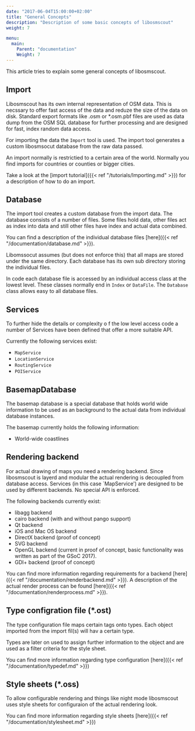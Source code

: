```yaml
---
date: "2017-06-04T15:00:00+02:00"
title: "General Concepts"
description: "Description of some basic concepts of libosmscout"
weight: 7

menu:
  main:
    Parent: "documentation"
    Weight: 7
---
```


This article tries to explain some general concepts of libosmscout.

## Import

Libosmscout has its own internal representation of OSM data. This is necssary
to offer fast access of the data and reduze the size of the data on disk.
Standard export formats like .osm or *.osm.pbf files are used as data dump
from the OSM SQL database for further processing and are designed  for fast,
index random data access.

For importing the data the `Import` tool is used. The import tool generates
a custom libosmsocut database from the raw data passed.

An import normally is restrictied to a certain area of the world. Normally
you find imports for countries or counties or bigger cities.

Take a look at the [import tutorial]({{< ref "/tutorials/Importing.md" >}}) for
a description of how to do an import.

## Database

The import tool creates a custom database from the import data. The database
consists of a number of files. Some files hold data, other files
act as index into data and still other files have index and actual data combined.

You can find a description of the individual database files
[here]({{< ref "/documentation/database.md" >}}).

Libomssocut assumes (but does not enforce this) that all maps are stored under
the same directory. Each database has its own sub directory storing the
individual files.

In code each database file is accessed by an individual access class at the
lowest level. These classes normally end in `Index` or `DataFile`.
The `Database` class allows easy to all database files.

## Services

To further hide the details or complexity o f the low level access code a number
of Services have been defined that offer a more suitable API.

Currently the following services exist:

* `MapService`
* `LocationService`
* `RoutingService`
* `POIService`

## BasemapDatabase

The basemap database is a special database that holds world wide information
to be used as an background to the actual data from individual database
instances.

The basemap currently holds the following information:

* World-wide coastlines

## Rendering backend

For actual drawing of maps you need a rendering backend. Since libosmscout is
layerd and modular the actual rendering is decoupled from database access.
Services (in this case `MapService') are designed to be used by different
backends. No special API is enforced. 

The following backends currently exist:

* libagg backend
* cairo backend (with and without pango support)
* Qt backend
* iOS and Mac OS backend
* DirectX backend (proof of concept)
* SVG backend
* OpenGL backend (current in proof of concept, 
  basic functionality was written as part of the GSoC 2017).
* GDI+ backend (proof of concept)
  
You can find more information regarding requirements for a backend 
[here]({{< ref "/documentation/renderbackend.md" >}}). A description of the actual
render process can be found [here]({{< ref "/documentation/renderprocess.md" >}}).

## Type configration file (*.ost)

The type configuration file maps certain tags onto types. Each object
imported from the import fil(s) will hav a certain type.

Types are later on used to assign further information to the object and
are used as a filter criteria for the style sheet.

You can find more information regarding type configuration
[here]({{< ref "/documentation/typedef.md" >}})

## Style sheets (*.oss)

To allow configurable rendering and things like night mode libosmscout
uses style sheets for configuraion of the actual rendering look.

You can find more information regarding style sheets
[here]({{< ref "/documentation/stylesheet.md" >}})


